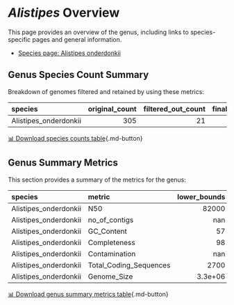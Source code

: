# *Alistipes* Overview
This page provides an overview of the genus, including links to species-specific pages and general information.

- [Species page: Alistipes onderdonkii](Alistipes_onderdonkii/index.md)
## Genus Species Count Summary
Breakdown of genomes filtered and retained by using these metrics:

| species               |   original_count |   filtered_out_count |   final_count |
|:----------------------|-----------------:|---------------------:|--------------:|
| Alistipes_onderdonkii |              305 |                   21 |           284 |


[📊 Download species counts table](species_counts.csv){.md-button}
## Genus Summary Metrics
This section provides a summary of the metrics for the genus:

| species               | metric                 |   lower_bounds |   upper_bounds |
|:----------------------|:-----------------------|---------------:|---------------:|
| Alistipes_onderdonkii | N50                    |    82000       |        nan     |
| Alistipes_onderdonkii | no_of_contigs          |      nan       |        240     |
| Alistipes_onderdonkii | GC_Content             |       57       |         59     |
| Alistipes_onderdonkii | Completeness           |       98       |        nan     |
| Alistipes_onderdonkii | Contamination          |      nan       |          2     |
| Alistipes_onderdonkii | Total_Coding_Sequences |     2700       |       3500     |
| Alistipes_onderdonkii | Genome_Size            |        3.3e+06 |          4e+06 |


[📊 Download genus summary metrics table](genus_summary_metrics.csv){.md-button}
